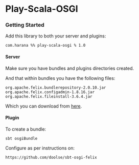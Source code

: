 # Play-Scala-OSGI

### Getting Started

Add this library to both your server and plugins:

```
com.harana %% play-scala-osgi % 1.0
```

#### Server

Make sure you have bundles and plugins directories created.

And that within bundles you have the following files:
```
org.apache.felix.bundlerepository-2.0.10.jar
org.apache.felix.configadmin-1.8.16.jar
org.apache.felix.fileinstall-3.6.4.jar
```
Which you can download from [here](https://felix.apache.org/downloads.cgi).

#### Plugin
    
To create a bundle:

```
sbt osgiBundle
```

Configure as per instructions on:

```
https://github.com/doolse/sbt-osgi-felix
```


